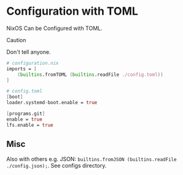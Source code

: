 # Configuration with TOML

NixOS Can be Configured with TOML.

> [!CAUTION]
> Don't tell anyone.

```nix
# configuration.nix
imports = [
    (builtins.fromTOML (builtins.readFile ./config.toml))
]
```

```nix
# config.toml
[boot]
loader.systemd-boot.enable = true

[programs.git]
enable = true
lfs.enable = true
```

## Misc

Also with others e.g. JSON: `builtins.fromJSON (builtins.readFile ./config.json);`. See configs directory.
